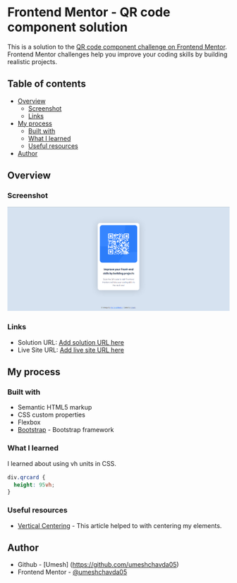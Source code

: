 # Frontend Mentor - QR code component solution

This is a solution to the [QR code component challenge on Frontend Mentor](https://www.frontendmentor.io/challenges/qr-code-component-iux_sIO_H). Frontend Mentor challenges help you improve your coding skills by building realistic projects. 

## Table of contents

- [Overview](#overview)
  - [Screenshot](#screenshot)
  - [Links](#links)
- [My process](#my-process)
  - [Built with](#built-with)
  - [What I learned](#what-i-learned)
  - [Useful resources](#useful-resources)
- [Author](#author)


## Overview

### Screenshot

![](images/screenshot.png)

### Links

- Solution URL: [Add solution URL here](https://your-solution-url.com)
- Live Site URL: [Add live site URL here](https://your-live-site-url.com)

## My process

### Built with

- Semantic HTML5 markup
- CSS custom properties
- Flexbox
- [Bootstrap](https://getbootstrap.com/) - Bootstrap framework


### What I learned

I learned about using vh units in CSS.

```css
div.qrcard {
  height: 95vh;
}
```


### Useful resources

- [Vertical Centering](https://blog.logrocket.com/13-ways-vertically-center-html-elements-css/) - This article helped to with centering my elements.


## Author

- Github - [Umesh] (https://github.com/umeshchavda05)
- Frontend Mentor - [@umeshchavda05](https://www.frontendmentor.io/profile/umeshchavda05)
